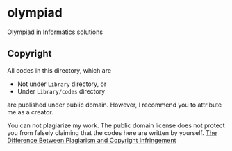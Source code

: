 # olympiad
Olympiad in Informatics solutions

## Copyright
All codes in this directory, which are
* Not under `Library` directory, or
* Under `Library/codes` directory

are published under public domain. However, I recommend you to attribute me as a creator.

You can not plagiarize my work. The public domain license does not protect you from falsely claiming that the codes here are written by yourself. [The Difference Between Plagiarism and Copyright Infringement](https://copyrightalliance.org/differences-copyright-infringement-plagiarism/)
